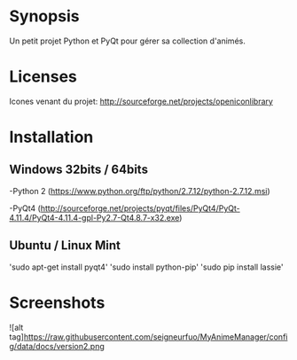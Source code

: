 # Synopsis

Un petit projet Python et PyQt pour gérer sa collection d'animés.

# Licenses

Icones venant du projet: http://sourceforge.net/projects/openiconlibrary

# Installation

## Windows 32bits / 64bits

-Python 2 (https://www.python.org/ftp/python/2.7.12/python-2.7.12.msi)

-PyQt4 (http://sourceforge.net/projects/pyqt/files/PyQt4/PyQt-4.11.4/PyQt4-4.11.4-gpl-Py2.7-Qt4.8.7-x32.exe)

## Ubuntu / Linux Mint

'sudo apt-get install pyqt4'
'sudo install python-pip'
'sudo pip install lassie'

# Screenshots

![alt tag]https://raw.githubusercontent.com/seigneurfuo/MyAnimeManager/config/data/docs/version2.png